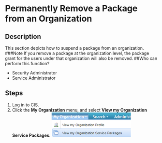 # Permanently Remove a Package from an Organization
## Description
This section depicts how to suspend a package from an organization.
###Note
If you remove a package at the organization level, the package grant for the users under that organization will also be removed.
##Who can perform this function?
* Security Administrator
* Service Administrator

## Steps
1. Log in to CIS.
2. Click the **My Organization** menu, and select **View my Organization Service Packages**.
![](prpo-2.png)

